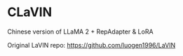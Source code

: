 # CLaVIN
Chinese version of LLaMA 2 + RepAdapter &amp; LoRA

Original LaVIN repo: https://github.com/luogen1996/LaVIN
